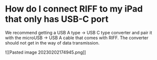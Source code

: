 # How do I connect RIFF to my iPad that only has USB-C port
We recommend getting a USB A type -> USB C type converter and pair it with the microUSB -> USB A cable that comes with RIFF. The converter should not get in the way of data transmission.

![[Pasted image 20230202174945.png]]